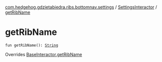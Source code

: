 [com.hedgehog.gdzietabiedra.ribs.bottomnav.settings](../index.md) / [SettingsInteractor](index.md) / [getRibName](./get-rib-name.md)

# getRibName

`fun getRibName(): `[`String`](https://kotlinlang.org/api/latest/jvm/stdlib/kotlin/-string/index.html)

Overrides [BaseInteractor.getRibName](../../com.uber.rib.core/-base-interactor/get-rib-name.md)


